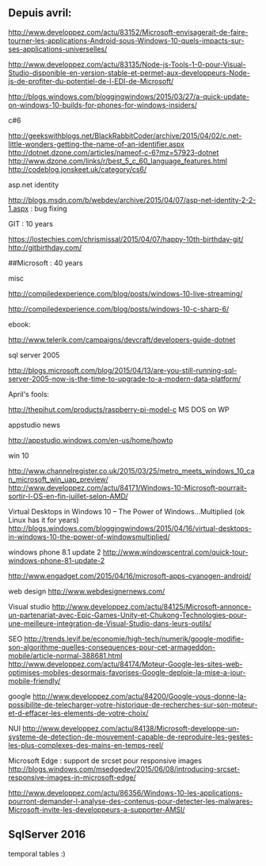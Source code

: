 Depuis avril:
-------------

http://www.developpez.com/actu/83152/Microsoft-envisagerait-de-faire-tourner-les-applications-Android-sous-Windows-10-quels-impacts-sur-ses-applications-universelles/

http://www.developpez.com/actu/83135/Node-js-Tools-1-0-pour-Visual-Studio-disponible-en-version-stable-et-permet-aux-developpeurs-Node-js-de-profiter-du-potentiel-de-l-EDI-de-Microsoft/

http://blogs.windows.com/bloggingwindows/2015/03/27/a-quick-update-on-windows-10-builds-for-phones-for-windows-insiders/

c#6

http://geekswithblogs.net/BlackRabbitCoder/archive/2015/04/02/c.net-little-wonders-getting-the-name-of-an-identifier.aspx
http://dotnet.dzone.com/articles/nameof-c-6?mz=57923-dotnet
http://www.dzone.com/links/r/best_5_c_60_language_features.html
http://codeblog.jonskeet.uk/category/cs6/


asp.net identity

http://blogs.msdn.com/b/webdev/archive/2015/04/07/asp-net-identity-2-2-1.aspx : bug fixing


GIT : 10 years

https://lostechies.com/chrismissal/2015/04/07/happy-10th-birthday-git/
http://gitbirthday.com/


##Microsoft : 40 years

misc

http://compiledexperience.com/blog/posts/windows-10-live-streaming/

http://compiledexperience.com/blog/posts/windows-10-c-sharp-6/

ebook:

http://www.telerik.com/campaigns/devcraft/developers-guide-dotnet


sql server 2005

http://blogs.microsoft.com/blog/2015/04/13/are-you-still-running-sql-server-2005-now-is-the-time-to-upgrade-to-a-modern-data-platform/

April's fools: 

http://thepihut.com/products/raspberry-pi-model-c
MS DOS on WP



appstudio news

http://appstudio.windows.com/en-us/home/howto


win 10

http://www.channelregister.co.uk/2015/03/25/metro_meets_windows_10_can_microsoft_win_uap_preview/
http://www.developpez.com/actu/84171/Windows-10-Microsoft-pourrait-sortir-l-OS-en-fin-juillet-selon-AMD/

Virtual Desktops in Windows 10 – The Power of Windows…Multiplied (ok Linux has it for years)
http://blogs.windows.com/bloggingwindows/2015/04/16/virtual-desktops-in-windows-10-the-power-of-windowsmultiplied/


windows phone 8.1 update 2
http://www.windowscentral.com/quick-tour-windows-phone-81-update-2

http://www.engadget.com/2015/04/16/microsoft-apps-cyanogen-android/

web design
http://www.webdesignernews.com/

Visual studio
http://www.developpez.com/actu/84125/Microsoft-annonce-un-partenariat-avec-Epic-Games-Unity-et-Chukong-Technologies-pour-une-meilleure-integration-de-Visual-Studio-dans-leurs-outils/

SEO
http://trends.levif.be/economie/high-tech/numerik/google-modifie-son-algorithme-quelles-consequences-pour-cet-armageddon-mobile/article-normal-388681.html
http://www.developpez.com/actu/84174/Moteur-Google-les-sites-web-optimises-mobiles-desormais-favorises-Google-deploie-la-mise-a-jour-mobile-friendly/

google
http://www.developpez.com/actu/84200/Google-vous-donne-la-possibilite-de-telecharger-votre-historique-de-recherches-sur-son-moteur-et-d-effacer-les-elements-de-votre-choix/


NUI
http://www.developpez.com/actu/84138/Microsoft-developpe-un-systeme-de-detection-de-mouvement-capable-de-reproduire-les-gestes-les-plus-complexes-des-mains-en-temps-reel/



Microsoft Edge : support de srcset pour responsive images  
http://blogs.windows.com/msedgedev/2015/06/08/introducing-srcset-responsive-images-in-microsoft-edge/


http://www.developpez.com/actu/86356/Windows-10-les-applications-pourront-demander-l-analyse-des-contenus-pour-detecter-les-malwares-Microsoft-invite-les-developpeurs-a-supporter-AMSI/


SqlServer 2016
--------------

temporal tables :)

